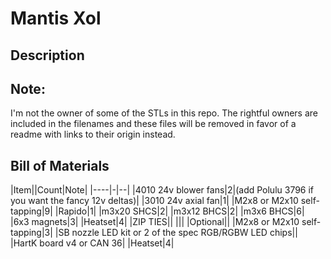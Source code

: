 # Mantis Xol
## Description

## Note:
I'm not the owner of some of the STLs in this repo. The rightful owners are included in the filenames and these files will be removed in favor of a readme with links to their origin instead.
## Bill of Materials 
|Item||Count|Note|
|----|-|--|
|4010 24v blower fans|2|(add Polulu 3796 if you want the fancy 12v deltas)|
|3010 24v axial fan|1|
|M2x8 or M2x10 self-tapping|9|
|Rapido|1|
|m3x20 SHCS|2|
|m3x12 BHCS|2|
|m3x6 BHCS|6|
|6x3 magnets|3|
|Heatset|4|
|ZIP TIES||
|||
|Optional||
|M2x8 or M2x10 self-tapping|3|
|SB nozzle LED kit or 2 of the spec RGB/RGBW LED chips||
|HartK board v4 or CAN 36|
|Heatset|4|